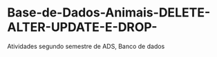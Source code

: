# Base-de-Dados-Animais-DELETE-ALTER-UPDATE-E-DROP-
Atividades segundo semestre de ADS, Banco de dados

